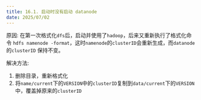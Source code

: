 ```yaml
---
title: 16.1. 启动时没有启动 datanode
date: 2025/07/02
---
```


原因:
在第一次格式化`dfs`后，启动并使用了`hadoop`，后来又重新执行了格式化命令 `hdfs namenode -format`，这时`namenode`的`clusterID`会重新生成，而`datanode`的`clusterID` 保持不变。

解决方法:
1. 删除目录，重新格式化
2. 将`name/current`下的`VERSION`中的`clusterID`复制到`data/current`下的`VERSION`中，覆盖掉原来的`clusterID`

